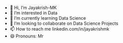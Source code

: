 - 👋 Hi, I’m Jayakrish-MK
- 👀 I’m interested in Data
- 🌱 I’m currently learning Data Science
- 💞️ I’m looking to collaborate on Data Science Projects
- 📫 How to reach me linkedin.com/in/jayakrishmk
- 😄 Pronouns: Mr

<!---
Jayakrish-MK/Jayakrish-MK is a ✨ special ✨ repository because its `README.md` (this file) appears on your GitHub profile.
You can click the Preview link to take a look at your changes.
--->

